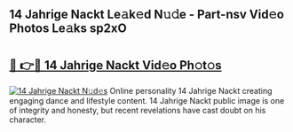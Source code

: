 ## 14 Jahrige Nackt Le𝚊k𝚎d N𝚞𝚍e - Part-nsv Vid𝚎o Photos Le𝚊ks sp2xO

# <h2><a href="http://fb46wl.evod.top/?m=14+Jahrige+Nackt">🔗 👉🔴 14 Jahrige Nackt Vid𝚎o Ph𝚘t𝚘s</a></h2>

[![14 Jahrige Nackt N𝚞d𝚎s](https://i.imgur.com/8V9OHl7.gif)](http://fb46wl.evod.top/?m=14+Jahrige+Nackt)
Online personality 14 Jahrige Nackt creating engaging dance and lifestyle content. 14 Jahrige Nackt public image is one of integrity and honesty, but recent revelations have cast doubt on his character. 
